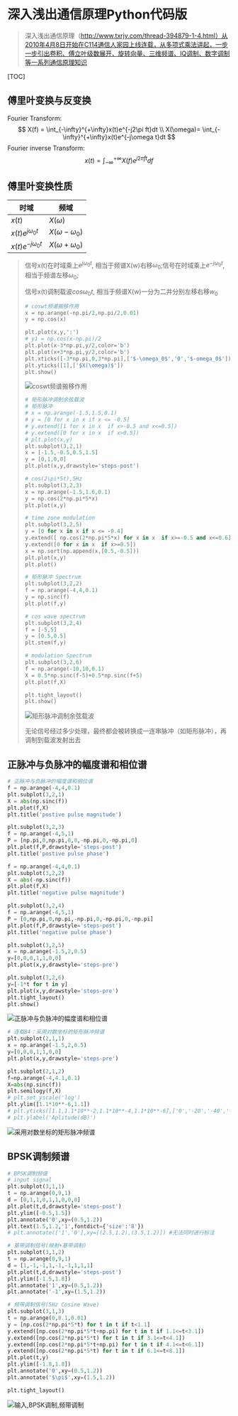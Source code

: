 # 深入浅出通信原理Python代码版

> 深入浅出通信原理（http://www.txrjy.com/thread-394879-1-4.html）从2010年4月8日开始在C114通信人家园上线连载，从多项式乘法讲起，一步一步引出卷积、傅立叶级数展开、旋转向量、三维频谱、IQ调制、数字调制等一系列通信原理知识

[TOC]

## 傅里叶变换与反变换

Fourier Transform:
$$
X(f) = \int_{-\infty}^{+\infty}x(t)e^{-j2\pi ft}dt \\
X(\omega)= \int_{-\infty}^{+\infty}x(t)e^{-j\omega t}dt
$$
Fourier inverse Transform:
$$
x(t)=\int_{-\infty}^{+\infty}X(f)e^{j2\pi ft}df
$$

## 傅里叶变换性质

| 时域                  | 频域                 |
| --------------------- | -------------------- |
| $x(t)$                | $X(\omega)$          |
| $x(t)e^{j\omega_0t}$  | $X(\omega-\omega_0)$ |
| $x(t)e^{-j\omega_0t}$ | $X(\omega+\omega_0)$ |

> 信号x(t)在时域乘上$e^{j\omega_0t}$, 相当于频谱X(w)右移$\omega_0$;信号在时域乘上$e^{-j\omega_0t}$, 相当于频谱左移$\omega_0$;
>
> 信号x(t)调制载波$cos\omega_0t$, 相当于频谱X(w)一分为二并分别左移右移$w_0$
>
> ```python
> # coswt频谱搬移作用
> x = np.arange(-np.pi/2,np.pi/2,0.01)
> y = np.cos(x)
> 
> plt.plot(x,y,':')
> # y1 = np.cos(x-np.pi)/2
> plt.plot(x-3*np.pi,y/2,color='b')
> plt.plot(x+3*np.pi,y/2,color='b')
> plt.xticks([-3*np.pi,0,3*np.pi],['$-\omega_0$','0','$-omega_0$'])
> plt.yticks([1],['$X(\omega)$'])
> plt.show()
> ```
>
> ![coswt频谱搬移作用](http://ww1.sinaimg.cn/large/70815d51ly1g5i5i6nkfoj20ak06ymx5.jpg)
>
> ```python
> # 矩形脉冲调制余弦载波
> # 矩形脉冲
> # x = np.arange(-1.5,1.5,0.1)
> # y = [0 for x in x if x <= -0.5]
> # y.extend([1 for x in x  if x>-0.5 and x<=0.5])
> # y.extend([0 for x in x  if x>0.5])
> # plt.plot(x,y)
> plt.subplot(3,2,1)
> x = [-1.5,-0.5,0.5,1.5]
> y = [0,1,0,0]
> plt.plot(x,y,drawstyle='steps-post')
> 
> # cos(2\pi*5t),5Hz
> plt.subplot(3,2,3)
> x = np.arange(-1.5,1.6,0.1)
> y = np.cos(2*np.pi*5*x)
> plt.plot(x,y)
> 
> # time zone modulation
> plt.subplot(3,2,5)
> y = [0 for x in x if x <= -0.4]
> y.extend([ np.cos(2*np.pi*5*x) for x in x  if x>=-0.5 and x<=0.6])
> y.extend([0 for x in x  if x>=0.5])
> x = np.sort(np.append(x,[0.5,-0.5]))
> plt.plot(x,y)
> plt.plot()
> 
> # 矩形脉冲 Spectrum
> plt.subplot(3,2,2)
> f = np.arange(-4,4,0.1)
> y = np.sinc(f)
> plt.plot(f,y)
> 
> # cos wave spectrum
> plt.subplot(3,2,4)
> f = [-5,5]
> y = [0.5,0.5]
> plt.stem(f,y)
> 
> # modulation Spectrum
> plt.subplot(3,2,6)
> f = np.arange(-10,10,0.1)
> X = 0.5*np.sinc(f-5)+0.5*np.sinc(f+5)
> plt.plot(f,X)
> 
> plt.tight_layout()
> plt.show()
> ```
>
> ![矩形脉冲调制余弦载波](http://ww1.sinaimg.cn/large/70815d51ly1g5i5jcxf1bj20br07sdg7.jpg)
>
> 无论信号经过多少处理，最终都会被转换成一连串脉冲（如矩形脉冲），再调制到载波发射出去

## 正脉冲与负脉冲的幅度谱和相位谱

```python
# 正脉冲与负脉冲的幅度谱和相位谱
f = np.arange(-4,4,0.1)
plt.subplot(3,2,1)
X = abs(np.sinc(f))
plt.plot(f,X)
plt.title('postive pulse magnitude')

plt.subplot(3,2,3)
f = np.arange(-4,5,1)
P = [np.pi,0,np.pi,0,0,-np.pi,0,-np.pi,0]
plt.plot(f,P,drawstyle='steps-post')
plt.title('postive pulse phase')

f = np.arange(-4,4,0.1)
plt.subplot(3,2,2)
X = abs(-np.sinc(f))
plt.plot(f,X)
plt.title('negative pulse magnitude')

plt.subplot(3,2,4)
f = np.arange(-4,5,1)
P = [0,np.pi,0,np.pi,-np.pi,0,-np.pi,0,-np.pi]
plt.plot(f,P,drawstyle='steps-post')
plt.title('negative pulse phase')

plt.subplot(3,2,5)
x = np.arange(-1.5,2,0.5)
y=[0,0,0,1,1,0,0]
plt.plot(x,y,drawstyle='steps-pre')

plt.subplot(3,2,6)
y=[-1*t for t in y]
plt.plot(x,y,drawstyle='steps-pre')
plt.tight_layout()
plt.show()
```

![正脉冲与负脉冲的幅度谱和相位谱](http://ww1.sinaimg.cn/large/70815d51ly1g5ir9zib25j20bp07sdg0.jpg)

```python
# 连载84：采用对数坐标的矩形脉冲频谱
plt.subplot(2,1,1)
x = np.arange(-1.5,2,0.5)
y=[0,0,0,1,1,0,0]
plt.plot(x,y,drawstyle='steps-pre')

plt.subplot(2,1,2)
f=np.arange(-4,4.1,0.1)
X=abs(np.sinc(f))
plt.semilogy(f,X)
# plt.set_yscale('log')
plt.ylim([1.1*10**-6,1.1])
# plt.yticks([1.1,1.1*10**-2,1.1*10**-4,1.1*10**-6],['0','-20','-40','-60'])
# plt.ylabel('Aplitude(dB)')
```

![采用对数坐标的矩形脉冲频谱](http://ww1.sinaimg.cn/large/70815d51ly1g5irb9us4wj20ay06w0st.jpg)

## BPSK调制频谱

```python
# BPSK调制频谱
# input signal
plt.subplot(3,1,1)
t = np.arange(0,9,1)
d = [0,1,1,0,1,1,0,0,0]
plt.plot(t,d,drawstyle='steps-post')
plt.ylim([-0.5,1.5])
plt.annotate('0',xy=(0.5,1.2))
plt.text(1.5,1.2,'1',fontdict={'size':'8'})
# plt.annotate(['1','0'],xy=[(2.5,1.2),(3.5,1.2)]) #无法同时进行标注

# 基带调制信号(映射+基带调制)
plt.subplot(3,1,2)
t = np.arange(0,9,1)
d = [1,-1,-1,1,-1,-1,1,1,1]
plt.plot(t,d,drawstyle='steps-post')
plt.ylim([-1.5,1.8])
plt.annotate('1',xy=(0.5,1.2))
plt.annotate('-1',xy=(1.5,1.2))

# 频带调制信号(5Hz Cosine Wave)
plt.subplot(3,1,3)
t = np.arange(0,8.1,0.01)
y = [np.cos(2*np.pi*5*t) for t in t if t<1.1]
y.extend([np.cos(2*np.pi*5*t+np.pi) for t in t if 1.1<=t<3.1])
y.extend([np.cos(2*np.pi*5*t) for t in t if 3.1<=t<4.1])
y.extend([np.cos(2*np.pi*5*t+np.pi) for t in t if 4.1<=t<6.1])
y.extend([np.cos(2*np.pi*5*t) for t in t if 6.1<=t<8.1])
plt.plot(t,y)
plt.ylim([-1.8,1.8])
plt.annotate('0',xy=(0.5,1.2))
plt.annotate('$\pi$',xy=(1.5,1.2))

plt.tight_layout()
```

![输入,BPSK调制,频带调制](http://ww1.sinaimg.cn/large/70815d51ly1g5jxo9vwp3j20bs07saa8.jpg)

